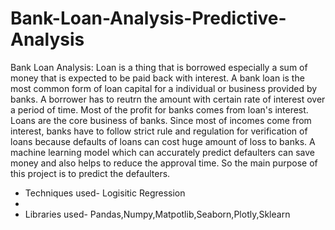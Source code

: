 # Bank-Loan-Analysis-Predictive-Analysis
Bank Loan Analysis: Loan is a thing that is borrowed especially a sum of money that is expected to be paid back with interest.  A bank loan is the most common form of loan capital for a individual or business provided by banks. A borrower has to reutrn the amount with certain rate of interest over a period of time. Most of the profit for banks comes from loan's interest. Loans are the core business of banks. Since most of incomes come from interest, banks have to follow strict rule and regulation for verification of loans because defaults of loans can cost huge amount of loss to banks. A machine learning model which can accurately predict defaulters can save money and also helps to reduce the approval time. So the main purpose of this project is to predict the defaulters.

* Techniques used- Logisitic Regression
* 
* Libraries used- Pandas,Numpy,Matpotlib,Seaborn,Plotly,Sklearn
